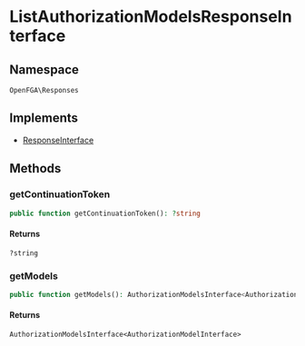 # ListAuthorizationModelsResponseInterface


## Namespace
`OpenFGA\Responses`

## Implements
* [ResponseInterface](Responses/ResponseInterface.md)



## Methods
### getContinuationToken


```php
public function getContinuationToken(): ?string
```



#### Returns
`?string`

### getModels


```php
public function getModels(): AuthorizationModelsInterface<AuthorizationModelInterface>
```



#### Returns
`AuthorizationModelsInterface<AuthorizationModelInterface>`

